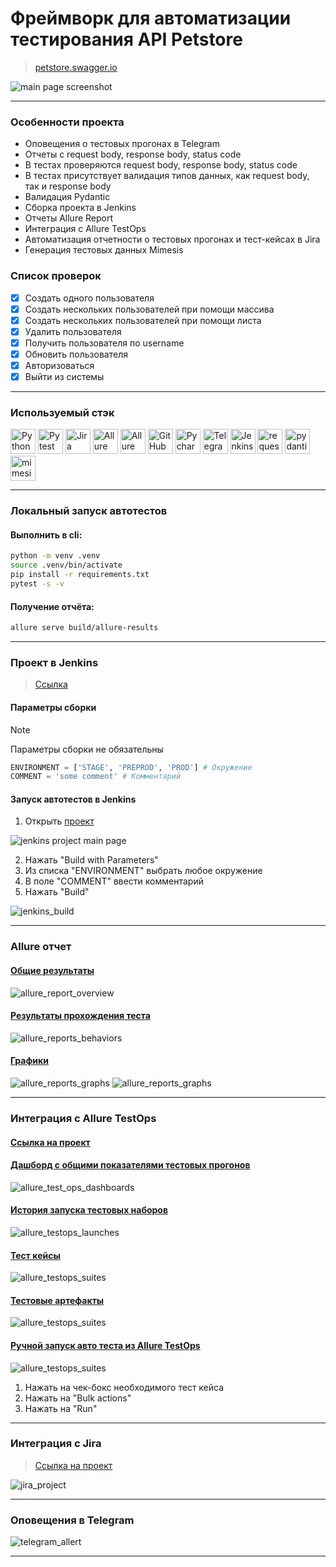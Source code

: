 # Фреймворк для автоматизации тестирования API Petstore
> <a target="_blank" href="https://petstore.swagger.io/">petstore.swagger.io</a>

![main page screenshot](/petstore_api_test_framework/pictures/swagger_page.png)

----

### Особенности проекта

* Оповещения о тестовых прогонах в Telegram
* Отчеты с request body, response body, status code
* В тестах проверяются request body, response body, status code
* В тестах присутствует валидация типов данных, как request body, так и response body
* Валидация Pydantic
* Сборка проекта в Jenkins
* Отчеты Allure Report
* Интеграция с Allure TestOps
* Автоматизация отчетности о тестовых прогонах и тест-кейсах в Jira
* Генерация тестовых данных Mimesis

### Список проверок

- [x] Создать одного пользователя
- [x] Создать нескольких пользователей при помощи массива
- [x] Создать нескольких пользователей при помощи листа
- [x] Удалить пользователя
- [x] Получить пользователя по username
- [x] Обновить пользователя
- [x] Авторизоваться
- [x] Выйти из системы

----

### Используемый стэк

<img title="Python" src="petstore_api_test_framework/pictures/icons/python-original.svg" height="40" width="40"/> <img title="Pytest" src="petstore_api_test_framework/pictures/icons/pytest-original.svg" height="40" width="40"/> <img title="Jira" src="petstore_api_test_framework/pictures/icons/jira-original.svg" height="40" width="40"/> <img title="Allure Report" src="petstore_api_test_framework/pictures/icons/Allure_Report.png" height="40" width="40"/> <img title="Allure TestOps" src="petstore_api_test_framework/pictures/icons/AllureTestOps.png" height="40" width="40"/> <img title="GitHub" src="petstore_api_test_framework/pictures/icons/github-original.svg" height="40" width="40"/> <img title="Pycharm" src="petstore_api_test_framework/pictures/icons/pycharm.png" height="40" width="40"/> <img title="Telegram" src="petstore_api_test_framework/pictures/icons/tg.png" height="40" width="40"/> <img title="Jenkins" src="petstore_api_test_framework/pictures/icons/jenkins-original.svg" height="40" width="40"/> <img title="requests" src="petstore_api_test_framework/pictures/icons/requests.png" height="40" width="40"/> <img title="pydantic" src="petstore_api_test_framework/pictures/icons/pydantic.png" height="40" width="40"/> <img title="mimesis" src="petstore_api_test_framework/pictures/icons/mimesis.svg" height="40" width="40"/>

----

### Локальный запуск автотестов

#### Выполнить в cli:
```bash
python -m venv .venv
source .venv/bin/activate
pip install -r requirements.txt
pytest -s -v
```

#### Получение отчёта:
```bash
allure serve build/allure-results
```

----

### Проект в Jenkins
> <a target="_blank" href="https://jenkins.autotests.cloud/job/Petstore-API-Auto-Tests/">Ссылка</a>

#### Параметры сборки
> [!NOTE]
> Параметры сборки не обязательны
```python
ENVIRONMENT = ['STAGE', 'PREPROD', 'PROD'] # Окружение
COMMENT = 'some comment' # Комментарий
```
#### Запуск автотестов в Jenkins
1. Открыть <a target="_blank" href="https://jenkins.autotests.cloud/job/Petstore-API-Auto-Tests/">проект</a>

![jenkins project main page](petstore_api_test_framework/pictures/jenkins_project_main_page.png)

2. Нажать "Build with Parameters"
3. Из списка "ENVIRONMENT" выбрать любое окружение
4. В поле "COMMENT" ввести комментарий
5. Нажать "Build"

![jenkins_build](petstore_api_test_framework/pictures/jenkins_build.png)

----

### Allure отчет
#### <a target="_blank" href="https://jenkins.autotests.cloud/job/Petstore-API-Auto-Tests/10/allure/#">Общие результаты</a>
![allure_report_overview](petstore_api_test_framework/pictures/allure_report_overview.png)

#### <a target="_blank" href="https://jenkins.autotests.cloud/job/Petstore-API-Auto-Tests/10/allure/#suites/94c8c4ac5fc4c534c54cd08189c43b55/9ff66467c660d9c7/">Результаты прохождения теста</a>

![allure_reports_behaviors](petstore_api_test_framework/pictures/allure_reports_suites.png)

#### <a target="_blank" href="https://jenkins.autotests.cloud/job/Petstore-API-Auto-Tests/10/allure/#graph">Графики</a>


![allure_reports_graphs](petstore_api_test_framework/pictures/alluere_reports_graphs_1.png)
![allure_reports_graphs](petstore_api_test_framework/pictures/alluere_reports_graphs_2.png)

----

### Интеграция с Allure TestOps
#### <a target="_blank" href="https://allure.autotests.cloud/project/3909/dashboards">Ссылка на проект</a>

#### <a target="_blank" href="https://allure.autotests.cloud/project/3909/dashboards">Дашборд с общими показателями тестовых прогонов</a>

![allure_test_ops_dashboards](petstore_api_test_framework/pictures/allure_testops_dashboards.png)

#### <a target="_blank" href="https://allure.autotests.cloud/project/3909/launches">История запуска тестовых наборов</a>

![allure_testops_launches](petstore_api_test_framework/pictures/allure_testops_launches.png)

#### <a target="_blank" href="https://allure.autotests.cloud/project/3909/test-cases/28499?treeId=0">Тест кейсы</a>

![allure_testops_suites](petstore_api_test_framework/pictures/allure_testops_suites.png)

#### <a target="_blank" href="https://allure.autotests.cloud/launch/33574/tree/551304/attachments?treeId=0">Тестовые артефакты</a>

![allure_testops_suites](petstore_api_test_framework/pictures/allure_testops_test_attachments.png)

#### <a target="_blank" href="https://allure.autotests.cloud/project/3909/test-cases?treeId=0">Ручной запуск авто теста из Allure TestOps</a>

![allure_testops_suites](petstore_api_test_framework/pictures/allure_testops_manual_test_run.png)

1. Нажать на чек-бокс необходимого тест кейса
2. Нажать на "Bulk actions"
3. Нажать на "Run"

----

### Интеграция с Jira
> <a target="_blank" href="https://jira.autotests.cloud/browse/HOMEWORK-1020">Ссылка на проект</a>

![jira_project](petstore_api_test_framework/pictures/jira_project.png)

----

### Оповещения в Telegram
![telegram_allert](petstore_api_test_framework/pictures/telegram_allert.png)

----